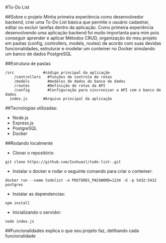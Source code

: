 #To-Do List

##Sobre o projeto
Minha primeira experiência como desenvolvedor backend, criei uma To-Do List básica que permite o usuário cadastrar, editar ou excluir tarefas dentro da aplicação. Como primeira experiência desenvolvendo uma aplicação backend foi muito importanta para mim pois conseguir aprender e aplicar Métodos CRUD, organização do meu projeto em pastas (config, controllers, models, routes) de acordo com suas devidas funcionalidades, estruturar e modelar um conteiner no Docker simulando um banco de dados PostgreSQL

##Estrutura de pastas

```plaintext
/src             #código principal da aplicação
	/controllers   #funções de controle de rotas
	/models        #modelos de dados do banco de dados
	/routes        #Definição de rotas da API
	/config        #Configuração para sincronizar a API com o banco de dados
  index.js       #Arquivo principal da aplicação
```

##Tecnologias utilizadas:
- Node.js
- Express.js
- PostgreSQL
- Docker

##Rodando localmente

- Clonar o repositório:
```plaintext
git clone https://github.com/Ioshuasl/todo-list-.git
```

- Instalar o docker e rodar o seguinte comando para criar o conteiner:
```plaintext
docker run --name todolist -e POSTGRES_PASSWORD=1234 -d -p 5432:5432 postgres
```

- Instalar as dependencias:
```plaintext
npm install
```

- Inicializando o servidor:
```plaintext
node index.js
```

##Funcionalidades
explica o que seu projeto faz, detlhando cada funcionalidade
	
